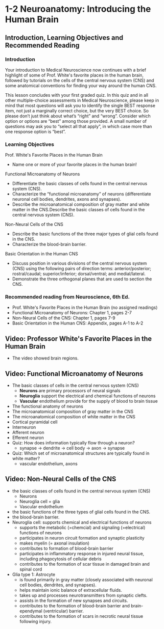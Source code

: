 # 1-2 Neuroanatomy: Introducing the Human Brain

## Introduction, Learning Objectives and Recommended Reading

### Introduction

Your introduction to Medical Neuroscience now continues with a brief highlight of some of Prof. White's favorite places in the human brain, followed by tutorials on the cells of the central nervous system (CNS) and some anatomical conventions for finding your way around the human CNS.

This lesson concludes with your first graded quiz. In this quiz and in all other multiple-choice assessments in Medical Neuroscience, please keep in mind that most questions will ask you to identify the single BEST response item, not just a marginally correct choice, but the very BEST choice. So please don’t just think about what’s “right” and “wrong”. Consider which option or options are “best” among those provided. A small number of questions may ask you to “select all that apply”, in which case more than one response option is “best”.

### Learning Objectives

Prof. White's Favorite Places in the Human Brain
- Name one or more of your favorite places in the human brain!

Functional Microanatomy of Neurons
- Differentiate the basic classes of cells found in the central nervous system (CNS).
- Characterize the “functional microanatomy” of neurons (differentiate neuronal cell bodies, dendrites, axons and synapses).
- Describe the microanatomical composition of gray matter and white matter in the CNS.Describe the basic classes of cells found in the central nervous system (CNS).

Non-Neural Cells of the CNS
- Describe the basic functions of the three major types of glial cells found in the CNS.
- Characterize the blood-brain barrier.

Basic Orientation in the Human CNS
- Discuss position in various divisions of the central nervous system (CNS) using the following pairs of direction terms: anterior/posterior; rostral/caudal; superior/inferior; dorsal/ventral; and medial/lateral.
- Demonstrate the three orthogonal planes that are used to section the CNS.

### Recommended reading from Neuroscience, 6th Ed.

- Prof. White's Favorite Places in the Human Brain (no assigned readings)
- Functional Microanatomy of Neurons: Chapter 1, pages 2-7
- Non-Neural Cells of the CNS: Chapter 1, pages 7-9
- Basic Orientation in the Human CNS: Appendix, pages A-1 to A-2

## Video: Professor White's Favorite Places in the Human Brain

- The video showed brain regions.

## Video: Functional Microanatomy of Neurons

- The basic classes of cells in the central nervous system (CNS)
  - **Neurons** are primary processors of neural signals
  - **Neuroglia** support the electrical and chemical functions of neurons
  - **Vascular** endothelium provide for the supply of blood to brain tissue
- The functional anatomy of neurons
- The microanatomical composition of gray matter in the CNS
- The microanatomical composition of white matter in the CNS
- Cortical pyramidal cell
- Interneuron
- Afferent neuron
- Efferent neuron
- Quiz: How does information typically flow through a neuron?
  - synapse -> dendrite -> cell body -> axon -> synapse
- Quiz: Which set of microanatomical structures are typically found in white matter?
  - vascular endothelium, axons

## Video: Non-Neural Cells of the CNS

- the basic classes of cells found in the central nervous system (CNS)
  - Neurons
  - Neuroglia cell = glia
  - Vascular endothelium
- the basic functions of the three types of glial cells found in the CNS.
- the blood-brain barrier.
- Neuroglia cell: supports chemical and electrical functions of neurons
  - supports the metabolic (=chemcial) and signaling (=electrical) functions of neurons
  - participates in neuron circuit formation and synaptic plasticity
  - makes myelin (= axonal insulation)
  - contributes to formation of blood-brain barrier
  - participates in inflammatory response in injured neural tissue, including phagocytosis of cellular debris
  - contributes to the formation of scar tissue in damaged brain and spinal cord
- Glia type 1: Astrocyte
  - is found primarily in gray matter (closely associated with neuronal cell bodies, dendrites, and synapses).
  - helps maintain ionic balance of extracellular fluids.
  - takes up and processes neurotransmitters from synaptic clefts.
  - assists in the formation of new synapses and circuits.
  - contributes to the formation of blood-brain barrier and brain-ependymal (ventricular) barrier.
  - contributes to the formation of scars in necrotic neural tissue following injury.